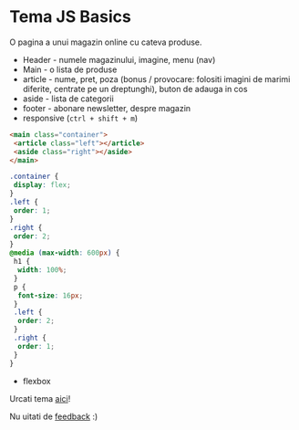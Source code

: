 # Tema JS Basics

O pagina a unui magazin online cu cateva produse.

* Header - numele magazinului, imagine, menu \(nav\)
* Main - o lista de produse
* article - nume, pret, poza \(bonus / provocare: folositi imagini de marimi diferite, centrate pe un dreptunghi\), buton de adauga in cos
* aside - lista de categorii
* footer - abonare newsletter, despre magazin
* responsive \(`ctrl + shift + m`\)

```html
<main class="container">
 <article class="left"></article>
 <aside class="right"></aside>
</main>
```

```css
.container {
 display: flex;
}
.left {
 order: 1;
}
.right {
 order: 2;
}
@media (max-width: 600px) {
 h1 {
  width: 100%;
 }
 p {
  font-size: 16px;
 }
 .left {
  order: 2;
 }
 .right {
  order: 1;
 }
}
```

* flexbox

Urcati tema [aici](https://www.dropbox.com/request/Ewuj7NLBVJiTQk5Ig56C)!

Nu uitati de [feedback](https://victorlocoman.typeform.com/to/ST5Z1U) :\)

